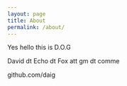 ```yaml
---
layout: page
title: About
permalink: /about/
---
```


Yes hello this is D.O.G

David dt Echo dt Fox att gm dt comme

github.com/daig
